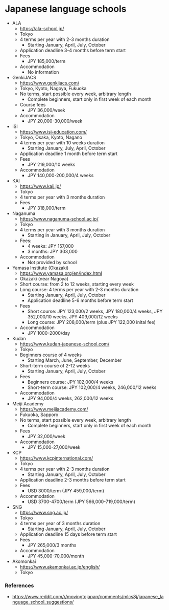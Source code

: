 # Japanese language schools

- ALA
  - <https://ala-school.jp/>
  - Tokyo
  - 4 terms per year with 2-3 months duration
    - Starting January, April, July, October
  - Application deadline 3-4 months before term start
  - Fees
    - JPY 185,000/term
  - Accommodation
    - No information
- GenkiJACS
  - <https://www.genkijacs.com/>
  - Tokyo, Kyoto, Nagoya, Fukuoka
  - No terms, start possible every week, arbitrary length
    - Complete beginners, start only in first week of each month
  - Course fees
    - JPY 36,000/week
  - Accommodation
    - JPY 20,000-30,000/week
- ISI
  - <https://www.isi-education.com/>
  - Tokyo, Osaka, Kyoto, Nagano
  - 4 terms per year with 10 weeks duration
    - Starting January, July, April, October
  - Application deadline 1 month before term start
  - Fees
    - JPY 219,000/10 weeks
  - Accommodation
    - JPY 140,000-200,000/4 weeks
- KAI
  - <https://www.kaij.jp/>
  - Tokyo
  - 4 terms per year with 3 months duration
  - Fees
    - JPY 318,000/term
- Naganuma
  - <https://www.naganuma-school.ac.jp/>
  - Tokyo
  - 4 terms per year with 3 months duration
    - Starting in January, April, July, October
  - Fees:
    - 4 weeks: JPY 157,000
    - 3 months: JPY 303,000
  - Accommodation
    - Not provided by school
- Yamasa Institute (Okazaki)
  - <https://www.yamasa.org/en/index.html>
  - Okazaki (near Nagoya)
  - Short course: from 2 to 12 weeks, starting every week
  - Long course: 4 terms per year with 2-3 months duration
    - Starting January, April, July, October
    - Application deadline 5-6 months before term start
  - Fees
    - Short course: JPY 123,000/2 weeks, JPY 180,000/4 weeks, JPY 352,000/10 weeks, JPY 409,000/12 weeks
    - Long course: JPY 208,000/term (plus JPY 122,000 inital fee)
  - Accommodation
    - JPY 1000-2000/day
- Kudan
  - <https://www.kudan-japanese-school.com/>
  - Tokyo
  - Beginners course of 4 weeks
    - Starting March, June, September, December
  - Short-term course of 2-12 weeks
    - Starting January, April, July, October
  - Fees
    - Beginners course: JPY 102,000/4 weeks
    - Short-term course: JPY 102,000/4 weeks, 246,000/12 weeks
  - Accommodation
    - JPY 94,000/4 weeks, 262,000/12 weeks
- Meiji Academy
  - <https://www.meijiacademy.com/>
  - Fukuoka, Sapporo
  - No terms, start possible every week, arbitrary length
    - Complete beginners, start only in first week of each month
  - Fees
    - JPY 32,000/week
  - Accommodation
    - JPY 15,000-27,000/week
- KCP
  - <https://www.kcpinternational.com/>
  - Tokyo
  - 4 terms per year with 2-3 months duration
    - Starting January, April, July, October
  - Application deadline 2-3 months before term start
  - Fees
    - USD 3000/term (JPY 459,000/term)
  - Accommodation
    - USD 3700-4700/term (JPY 566,000-719,000/term)
- SNG
  - <https://www.sng.ac.jp/>
  - Tokyo
  - 4 terms per year of 3 months duration
    - Starting January, April, July, October
  - Application deadline 15 days before term start
  - Fees
    - JPY 265,000/3 months
  - Accommodation
    - JPY 45,000-70,000/month
- Akomonkai
  - <https://www.akamonkai.ac.jp/english/>
  - Tokyo

### References

- <https://www.reddit.com/r/movingtojapan/comments/mlcs8j/japanese_language_school_suggestions/>
